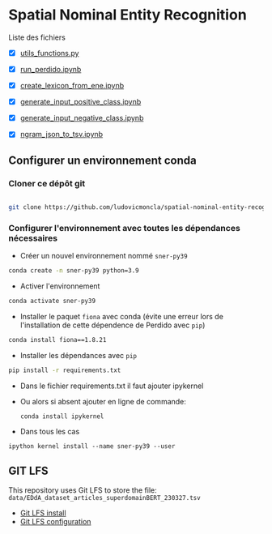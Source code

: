 # Spatial Nominal Entity Recognition




Liste des fichiers
- [x] [utils_functions.py](scripts/utils_functions.py)
- [x] [run_perdido.ipynb](scripts/run_perdido.ipynb)
- [x] [create_lexicon_from_ene.ipynb](scripts/create_lexicon_from_ene.ipynb)
- [x] [generate_input_positive_class.ipynb](scripts/generate_input_positive_class.ipynb)
- [x] [generate_input_negative_class.ipynb](scripts/generate_input_negative_class.ipynb)
- [x] [ngram_json_to_tsv.ipynb](scripts/ngram_json_to_tsv.ipynb)


## Configurer un environnement conda

### Cloner ce dépôt git

```bash

git clone https://github.com/ludovicmoncla/spatial-nominal-entity-recognition.git
```

### Configurer l'environnement avec toutes les dépendances nécessaires

* Créer un nouvel environnement nommé `sner-py39`

```bash
conda create -n sner-py39 python=3.9
```

* Activer l'environnement

```bash
conda activate sner-py39
```

* Installer le paquet `fiona` avec conda (évite une erreur lors de l'installation de cette dépendence de Perdido avec `pip`)

```bash
conda install fiona==1.8.21
```

* Installer les dépendances avec `pip`

```bash
pip install -r requirements.txt
```

- Dans le fichier requirements.txt il faut ajouter ipykernel

- Ou alors si absent ajouter en ligne de commande:

  ```
  conda install ipykernel
  ```

- Dans tous les cas 

```
ipython kernel install --name sner-py39 --user
```

## GIT LFS

This repository uses Git LFS to store the file: `data/EDdA_dataset_articles_superdomainBERT_230327.tsv` 
 * [Git LFS install](https://docs.github.com/fr/repositories/working-with-files/managing-large-files/installing-git-large-file-storage)
 * [Git LFS configuration](https://docs.github.com/fr/repositories/working-with-files/managing-large-files/configuring-git-large-file-storage)
